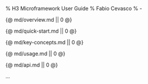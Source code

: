 % H3 Microframework User Guide
% Fabio Cevasco
% -

<style>
.js::before {
  content: none;
}
</style>

{@ md/overview.md || 0 @}

{@ md/quick-start.md || 0 @}

{@ md/key-concepts.md || 0 @}

{@ md/usage.md || 0 @}

{@ md/api.md || 0 @}

...
